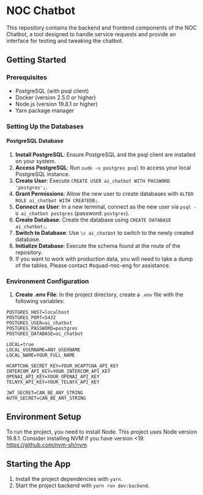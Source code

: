 # NOC Chatbot

This repository contains the backend and frontend components of the NOC Chatbot, a tool designed to handle service requests and provide an interface for testing and tweaking the chatbot.

## Getting Started

### Prerequisites

- PostgreSQL (with psql client)
- Docker (version 2.5.0 or higher)
- Node.js (version 19.8.1 or higher)
- Yarn package manager

### Setting Up the Databases

#### PostgreSQL Database

1. **Install PostgreSQL**: Ensure PostgreSQL and the psql client are installed on your system.
2. **Access PostgreSQL**: Run `sudo -u postgres psql` to access your local PostgreSQL instance.
3. **Create User**: Execute `CREATE USER ai_chatbot WITH PASSWORD 'postgres';`.
4. **Grant Permissions**: Allow the new user to create databases with `ALTER ROLE ai_chatbot WITH CREATEDB;`.
5. **Connect as User**: In a new terminal, connect as the new user via `psql -U ai_chatbot postgres` (password: `postgres`).
6. **Create Database**: Create the database using `CREATE DATABASE ai_chatbot;`.
7. **Switch to Database**: Use `\c ai_chatbot` to switch to the newly created database.
8. **Initialize Database**: Execute the schema found at the route of the repository.
9. If you want to work with production data, you will need to take a dump of the tables. Please contact #squad-noc-eng for assistance.


### Environment Configuration

1. **Create .env File**: In the project directory, create a `.env` file with the following variables:

```
POSTGRES_HOST=localhost
POSTGRES_PORT=5432
POSTGRES_USER=ai_chatbot
POSTGRES_PASSWORD=postgres
POSTGRES_DATABASE=ai_chatbot

LOCAL=true
LOCAL_USERNAME=ANY_USERNAME
LOCAL_NAME=YOUR_FULL_NAME

HCAPTCHA_SECRET_KEY=YOUR_HCAPTCHA_API_KEY
INTERCOM_API_KEY=YOUR_INTERCOM_API_KEY
OPENAI_API_KEY=YOUR_OPENAI_API_KEY
TELNYX_API_KEY=YOUR_TELNYX_API_KEY

JWT_SECRET=CAN_BE_ANY_STRING
AUTH_SECRET=CAN_BE_ANY_STRING
```

## Environment Setup

To run the project, you need to install Node. This project uses Node version 19.8.1. Consider installing NVM if you have version <19. https://github.com/nvm-sh/nvm

## Starting the App

1. Install the project dependencies with `yarn`.
2. Start the project backend with `yarn run dev:backend`.